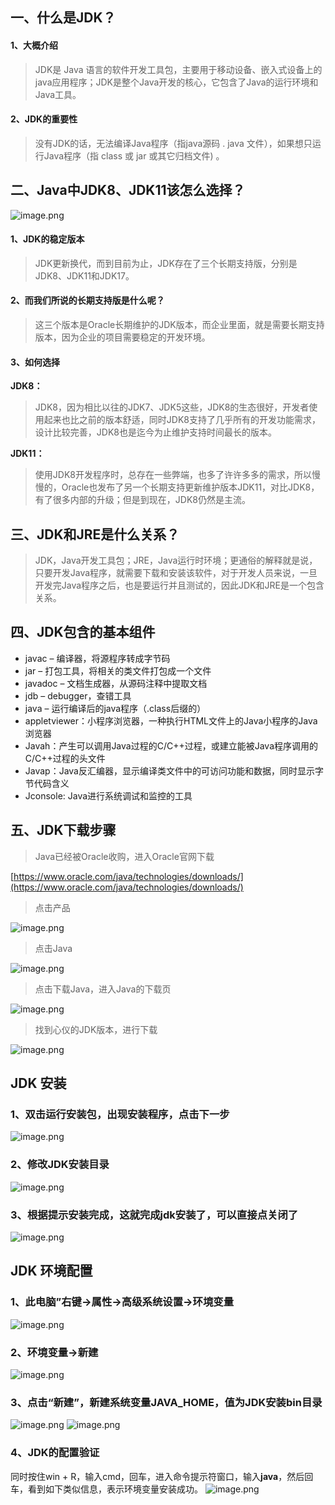 ## 一、什么是JDK？
#### 1、大概介绍
> JDK是 Java 语言的软件开发工具包，主要用于移动设备、嵌入式设备上的java应用程序；JDK是整个Java开发的核心，它包含了Java的运行环境和Java工具。

#### 2、JDK的重要性
> 没有JDK的话，无法编译Java程序（指java源码 . java 文件），如果想只运行Java程序（指 class 或 jar 或其它归档文件) 。

## 二、Java中JDK8、JDK11该怎么选择？
![image.png](https://cdn.nlark.com/yuque/0/2023/png/33625181/1676983051679-4582e9b1-353c-42e5-aa54-6909fd3c10c6.png#averageHue=%23868d93&clientId=ua800d6e7-b375-4&from=paste&height=398&id=ue2515d1d&name=image.png&originHeight=597&originWidth=1079&originalType=binary&ratio=1.5&rotation=0&showTitle=false&size=701946&status=done&style=none&taskId=u3d09d143-de4e-4ec4-8a84-9ee8e1dfe3a&title=&width=719.3333333333334)
#### 1、JDK的稳定版本
> JDK更新换代，而到目前为止，JDK存在了三个长期支持版，分别是JDK8、JDK11和JDK17。

#### 2、而我们所说的长期支持版是什么呢？
> 这三个版本是Oracle长期维护的JDK版本，而企业里面，就是需要长期支持版本，因为企业的项目需要稳定的开发环境。

#### 3、如何选择
**JDK8：**
> JDK8，因为相比以往的JDK7、JDK5这些，JDK8的生态很好，开发者使用起来也比之前的版本舒适，同时JDK8支持了几乎所有的开发功能需求，设计比较完善，JDK8也是迄今为止维护支持时间最长的版本。

**JDK11：**
> 使用JDK8开发程序时，总存在一些弊端，也多了许许多多的需求，所以慢慢的，Oracle也发布了另一个长期支持更新维护版本JDK11，对比JDK8，有了很多内部的升级；但是到现在，JDK8仍然是主流。

## 三、JDK和JRE是什么关系？
> JDK，Java开发工具包；JRE，Java运行时环境；更通俗的解释就是说，只要开发Java程序，就需要下载和安装该软件，对于开发人员来说，一旦开发完Java程序之后，也是要运行并且测试的，因此JDK和JRE是一个包含关系。

## 四、JDK包含的基本组件

- javac – 编译器，将源程序转成字节码
- jar – 打包工具，将相关的类文件打包成一个文件
- javadoc – 文档生成器，从源码注释中提取文档
- jdb – debugger，查错工具
- java – 运行编译后的java程序（.class后缀的）
- appletviewer：小程序浏览器，一种执行HTML文件上的Java小程序的Java浏览器
- Javah：产生可以调用Java过程的C/C++过程，或建立能被Java程序调用的C/C++过程的头文件
- Javap：Java反汇编器，显示编译类文件中的可访问功能和数据，同时显示字节代码含义
- Jconsole: Java进行系统调试和监控的工具
## 五、JDK下载步骤
> Java已经被Oracle收购，进入Oracle官网下载

[https://www.oracle.com/java/technologies/downloads/](https://www.oracle.com/java/technologies/downloads/)
> 点击产品

![image.png](https://cdn.nlark.com/yuque/0/2023/png/33625181/1676223386471-d4d6f677-b281-4b1a-94ec-319e6b78f4a4.png#averageHue=%2347423d&clientId=u825363cc-fc37-4&from=paste&height=630&id=ua3da2444&name=image.png&originHeight=945&originWidth=1722&originalType=binary&ratio=1.5&rotation=0&showTitle=false&size=560668&status=done&style=none&taskId=u920b2fab-64c6-4b11-b4b1-59a9188dd46&title=&width=1148)
> 点击Java

![image.png](https://cdn.nlark.com/yuque/0/2023/png/33625181/1676223446765-5dc23be2-eed5-4320-aa01-39fa18db2004.png#averageHue=%233b3733&clientId=u825363cc-fc37-4&from=paste&height=594&id=u73a005ec&name=image.png&originHeight=891&originWidth=1722&originalType=binary&ratio=1.5&rotation=0&showTitle=false&size=301408&status=done&style=none&taskId=ub8275962-19c0-4137-b650-01a50294907&title=&width=1148)
> 点击下载Java，进入Java的下载页

![image.png](https://cdn.nlark.com/yuque/0/2023/png/33625181/1676223522875-e35aa84f-f023-4aad-a948-dcf1df014dfa.png#averageHue=%2347816b&clientId=u825363cc-fc37-4&from=paste&height=625&id=ued42f922&name=image.png&originHeight=937&originWidth=1722&originalType=binary&ratio=1.5&rotation=0&showTitle=false&size=442091&status=done&style=none&taskId=ube637012-0084-4d81-aba0-9529865c432&title=&width=1148)
> 找到心仪的JDK版本，进行下载

![image.png](https://cdn.nlark.com/yuque/0/2023/png/33625181/1676223622409-bb7053d3-826e-4fb9-b89d-7fa069ed3b00.png#averageHue=%23fcfbfa&clientId=u825363cc-fc37-4&from=paste&height=541&id=u213d1e1e&name=image.png&originHeight=811&originWidth=1722&originalType=binary&ratio=1.5&rotation=0&showTitle=false&size=285834&status=done&style=none&taskId=u3e98d47d-e68a-47a0-ac6b-4b80ffff022&title=&width=1148)
## JDK 安装
### 1、双击运行安装包，出现安装程序，点击下一步
![image.png](https://cdn.nlark.com/yuque/0/2023/png/33625181/1677749615789-144d6007-29fc-4144-b3e9-a95bb74656ac.png#averageHue=%23edecec&clientId=ueba3882a-695a-4&from=paste&height=353&id=u3aeffc4b&name=image.png&originHeight=530&originWidth=704&originalType=binary&ratio=1.5&rotation=0&showTitle=false&size=25777&status=done&style=none&taskId=u562e840f-6fce-4818-a438-307974c4c38&title=&width=469.3333333333333)
### 2、修改JDK安装目录
![image.png](https://cdn.nlark.com/yuque/0/2023/png/33625181/1677749666857-3a0bbed5-f3e2-4864-a822-b0d3521d5a61.png#averageHue=%23e3c767&clientId=ueba3882a-695a-4&from=paste&height=354&id=u1d987a48&name=image.png&originHeight=531&originWidth=706&originalType=binary&ratio=1.5&rotation=0&showTitle=false&size=31578&status=done&style=none&taskId=u18fd6cd4-85c2-40ec-a346-d39ea3190aa&title=&width=470.6666666666667)
### 3、根据提示安装完成，这就完成jdk安装了，可以直接点关闭了
![image.png](https://cdn.nlark.com/yuque/0/2023/png/33625181/1677749759485-dcba7d20-bd37-412b-8d8b-2c864a77415c.png#averageHue=%23ececec&clientId=ueba3882a-695a-4&from=paste&height=359&id=uca400340&name=image.png&originHeight=538&originWidth=713&originalType=binary&ratio=1.5&rotation=0&showTitle=false&size=28658&status=done&style=none&taskId=u5edc86b2-3a5f-4878-beee-546d6f2500c&title=&width=475.3333333333333)
## JDK 环境配置
### 1、此电脑”右键→属性→高级系统设置→环境变量
![image.png](https://cdn.nlark.com/yuque/0/2023/png/33625181/1677749998399-63b2be2a-7ac9-4149-896b-f74f2766d6d5.png#averageHue=%23f5f4f3&clientId=ueba3882a-695a-4&from=paste&height=551&id=u0dd0e2dc&name=image.png&originHeight=826&originWidth=734&originalType=binary&ratio=1.5&rotation=0&showTitle=false&size=37688&status=done&style=none&taskId=ua26039cf-2513-4116-9dfd-04ab43a9254&title=&width=489.3333333333333)
### 2、环境变量→新建
![image.png](https://cdn.nlark.com/yuque/0/2023/png/33625181/1677750083043-08492f32-66cb-4a6d-8f40-e27980a898ca.png#averageHue=%23f1efee&clientId=ueba3882a-695a-4&from=paste&height=606&id=u0d3bd296&name=image.png&originHeight=909&originWidth=943&originalType=binary&ratio=1.5&rotation=0&showTitle=false&size=74677&status=done&style=none&taskId=u2a2c3b0c-b438-4fbc-ab6e-f9880afc4e4&title=&width=628.6666666666666)
### 3、点击“新建”，新建系统变量JAVA_HOME，值为JDK安装bin目录
![image.png](https://cdn.nlark.com/yuque/0/2023/png/33625181/1677750292993-22ef0037-ae1a-40eb-81eb-8a8217df13e4.png#averageHue=%23f2f1f1&clientId=ueba3882a-695a-4&from=paste&height=167&id=ub20b1bac&name=image.png&originHeight=251&originWidth=1013&originalType=binary&ratio=1.5&rotation=0&showTitle=false&size=17305&status=done&style=none&taskId=u001e286d-f9da-4f10-b29a-3b19ca2df31&title=&width=675.3333333333334)
![image.png](https://cdn.nlark.com/yuque/0/2023/png/33625181/1677750904380-7011a7cf-f789-4d45-b624-53508af70e3c.png#averageHue=%23eeedec&clientId=u605ebfe6-850c-4&from=paste&height=595&id=u6b297620&name=image.png&originHeight=892&originWidth=976&originalType=binary&ratio=1.5&rotation=0&showTitle=false&size=95697&status=done&style=none&taskId=u1c000b66-7112-4010-ab5b-0e91c750f88&title=&width=650.6666666666666)
### 4、JDK的配置验证
同时按住win + R，输入cmd，回车，进入命令提示符窗口，输入**java**，然后回车，看到如下类似信息，表示环境变量安装成功。
![image.png](https://cdn.nlark.com/yuque/0/2023/png/33625181/1677750505129-1e402ab9-da74-4cba-a23f-65ed1fbc9ed4.png#averageHue=%23141414&clientId=ueba3882a-695a-4&from=paste&height=800&id=u440dba44&name=image.png&originHeight=1200&originWidth=1920&originalType=binary&ratio=1.5&rotation=0&showTitle=false&size=173569&status=done&style=none&taskId=u22a51017-e201-4e79-ba0b-6862ded8cfb&title=&width=1280)
